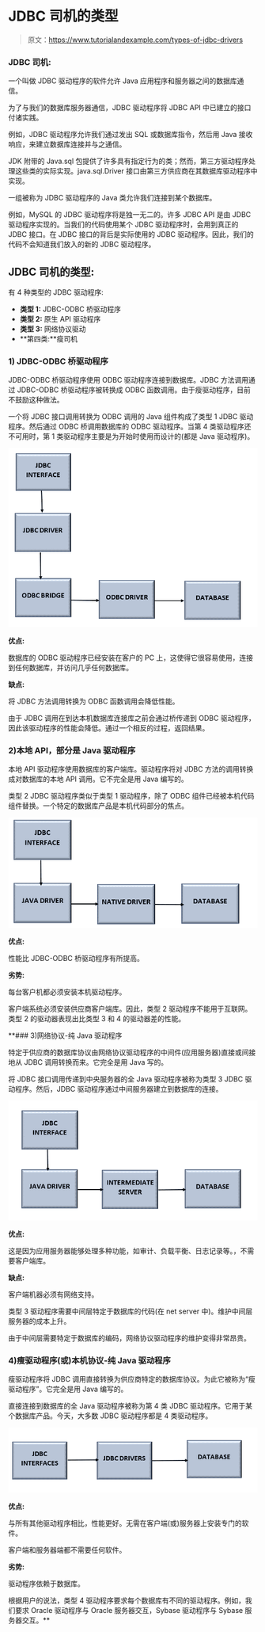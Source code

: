 # JDBC 司机的类型

> 原文：<https://www.tutorialandexample.com/types-of-jdbc-drivers>

### JDBC 司机:

一个叫做 JDBC 驱动程序的软件允许 Java 应用程序和服务器之间的数据库通信。

为了与我们的数据库服务器通信，JDBC 驱动程序将 JDBC API 中已建立的接口付诸实践。

例如，JDBC 驱动程序允许我们通过发出 SQL 或数据库指令，然后用 Java 接收响应，来建立数据库连接并与之通信。

JDK 附带的 Java.sql 包提供了许多具有指定行为的类；然而，第三方驱动程序处理这些类的实际实现。java.sql.Driver 接口由第三方供应商在其数据库驱动程序中实现。

一组被称为 JDBC 驱动程序的 Java 类允许我们连接到某个数据库。

例如，MySQL 的 JDBC 驱动程序将是独一无二的。许多 JDBC API 是由 JDBC 驱动程序实现的。当我们的代码使用某个 JDBC 驱动程序时，会用到真正的 JDBC 接口。在 JDBC 接口的背后是实际使用的 JDBC 驱动程序。因此，我们的代码不会知道我们放入的新的 JDBC 驱动程序。

## JDBC 司机的类型:

有 4 种类型的 JDBC 驱动程序:

*   **类型 1:** JDBC-ODBC 桥驱动程序
*   **类型 2:** 原生 API 驱动程序
*   **类型 3:** 网络协议驱动
*   **第四类:**瘦司机

### 1) JDBC-ODBC 桥驱动程序

JDBC-ODBC 桥驱动程序使用 ODBC 驱动程序连接到数据库。JDBC 方法调用通过 JDBC-ODBC 桥驱动程序被转换成 ODBC 函数调用。由于瘦驱动程序，目前不鼓励这种做法。

一个将 JDBC 接口调用转换为 ODBC 调用的 Java 组件构成了类型 1 JDBC 驱动程序。然后通过 ODBC 桥调用数据库的 ODBC 驱动程序。当第 4 类驱动程序还不可用时，第 1 类驱动程序主要是为开始时使用而设计的(都是 Java 驱动程序)。

![Types of JDBC Drivers](img/ab3b1b62fbcbdc5ebc48208a72d5a682.png)

**优点:**

数据库的 ODBC 驱动程序已经安装在客户的 PC 上，这使得它很容易使用，连接到任何数据库，并访问几乎任何数据库。

**缺点:**

将 JDBC 方法调用转换为 ODBC 函数调用会降低性能。

由于 JDBC 调用在到达本机数据库连接库之前会通过桥传递到 ODBC 驱动程序，因此该驱动程序的性能会降低。通过一个相反的过程，返回结果。

### 2)本地 API，部分是 Java 驱动程序

本地 API 驱动程序使用数据库的客户端库。驱动程序将对 JDBC 方法的调用转换成对数据库的本地 API 调用。它不完全是用 Java 编写的。

类型 2 JDBC 驱动程序类似于类型 1 驱动程序，除了 ODBC 组件已经被本机代码组件替换。一个特定的数据库产品是本机代码部分的焦点。

![Types of JDBC Drivers](img/ac6dccf12222f9e84bae2b569a0718b7.png)

**优点:**

性能比 JDBC-ODBC 桥驱动程序有所提高。

**劣势:**

每台客户机都必须安装本机驱动程序。

客户端系统必须安装供应商客户端库。因此，类型 2 驱动程序不能用于互联网。类型 2 的驱动器表现出比类型 3 和 4 的驱动器差的性能。

 **### 3)网络协议-纯 Java 驱动程序

特定于供应商的数据库协议由网络协议驱动程序的中间件(应用服务器)直接或间接地从 JDBC 调用转换而来。它完全是用 Java 写的。

将 JDBC 接口调用传递到中央服务器的全 Java 驱动程序被称为类型 3 JDBC 驱动程序。然后，JDBC 驱动程序通过中间服务器建立到数据库的连接。

![Types of JDBC Drivers](img/0f065fd862ee76189e81a013a0afaeaf.png)

**优点:**

这是因为应用服务器能够处理多种功能，如审计、负载平衡、日志记录等。，不需要客户端库。

**缺点:**

客户端机器必须有网络支持。

类型 3 驱动程序需要中间层特定于数据库的代码(在 net server 中)。维护中间层服务器的成本上升。

由于中间层需要特定于数据库的编码，网络协议驱动程序的维护变得非常昂贵。

### 4)瘦驱动程序(或)本机协议-纯 Java 驱动程序

瘦驱动程序将 JDBC 调用直接转换为供应商特定的数据库协议。为此它被称为“瘦驱动程序”。它完全是用 Java 编写的。

直接连接到数据库的全 Java 驱动程序被称为第 4 类 JDBC 驱动程序。它用于某个数据库产品。今天，大多数 JDBC 驱动程序都是 4 类驱动程序。

![Types of JDBC Drivers](img/e35a3d4a8e6d74bec61127ea72a35037.png)

**优点:**

与所有其他驱动程序相比，性能更好。无需在客户端(或)服务器上安装专门的软件。

客户端和服务器端都不需要任何软件。

**劣势:**

驱动程序依赖于数据库。

根据用户的说法，类型 4 驱动程序要求每个数据库有不同的驱动程序。例如，我们要求 Oracle 驱动程序与 Oracle 服务器交互，Sybase 驱动程序与 Sybase 服务器交互。**